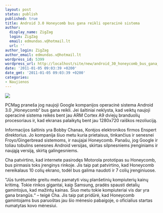 ```yaml
---
layout: post
status: publish
published: true
title: Android 3.0 Honeycomb bus gana reikli operacinė sistema
author:
  display_name: ZigZag
  login: ZigZag
  email: edmundas.v@hotmail.lt
  url: ''
author_login: ZigZag
author_email: edmundas.v@hotmail.lt
wordpress_id: 5399
wordpress_url: http://localhost/site/new/android_30_honeycomb_bus_gana_reikli_operacine_sistema/
date: '2011-01-05 09:03:39 +0200'
date_gmt: '2011-01-05 09:03:39 +0200'
categories:
- Naujienos
---
```

<div class="imgright"><img src="http://www.part.lt/img/399ba333772228bfbb40134018fbe777294.jpg"  /></div>
<p>PCMag praneša jog naujoji Google kompanijos operacinė sistema Android 3.0 „Honeycomb“ bus gana reikli. Jei šaltiniai neklysta, kad veiktų naujoji operacinė sistema reikės bent jau ARM Cortex A9 dviejų branduolių procesoriaus ir, kad ekranas palaikytų bent jau 1280x720 raiškos rezoliuciją. </p>
<p>Informacijos šaltinis yra Bobby Chanas, Korėjos elektronikos firmos Enspert direktorius. Jo kompanija šiuo metu kuria prietaisus, tinkančius ir senesnei Froyo/Gingerbread sistemoms, ir naujajai Honeycomb. Panašu, jog Google ir toliau tobulins senesnes Android versijas, skirtas silpnesniems įrenginiams ir naująją versiją, skirtą galingesniems.</p>
<p>Cha patvirtino, kad internete pasirodęs Motorola prototipas su Honeycomb, bus pirmasis toks įrenginys rinkoje. Jis taip pat patvirtino, kad Honeycomb nereikalaus 10 colių ekrano, todėl bus galima naudoti ir 7 colių įrenginiuose. </p>
<p>"Jūs turėtumėte greitu metu pamatyti visų planšetinių kompiuterių kainų kritimą. Tokie rinkos gigantai, kaip Samsung, pradės spausti detalių gamintojus, kad mažintų kainas. Šiuo metu tokie kompiuteriai vis dar yra gana brangūs.“ – teigė Cha. Jis taip pat pridūrė, kad Honeycomb gamintojams bus paruoštas jau šio mėnesio pabaigoje, o oficialius startas numatytas kovo mėnesiui.<br /></p>
